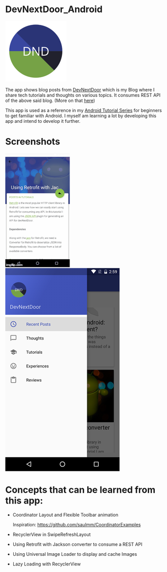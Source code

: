 # DevNextDoor_Android

![DevNextDoor logo](/DevNextDoor/app/src/main/res/mipmap-xxxhdpi/ic_launcher.png?raw=true)

The app shows blog posts from [DevNextDoor](http://devnextdoor.com) which is my Blog where I share tech tutorials and thoughts on various topics.
It consumes REST API of the above said blog. (More on that [here](http://devnextdoor.com/2016/11/29/using-retrofit-with-jackson-converter-in-android/))

This app is used as a reference in my [Android Tutorial Series](http://devnextdoor.com/tag/android/) for beginners to get familiar with Android.
I myself am learning a lot by developing this app and intend to develop it further.

# Screenshots
![screenshot](/Screenshots/ss3.gif?raw=true) ![screenshot](/Screenshots/ss2.png?raw=true)

# Concepts that can be learned from this app:

* Coordinator Layout and Flexible Toolbar animation

   Inspiration: https://github.com/saulmm/CoordinatorExamples 
* RecyclerView in SwipeRefreshLayout
* Using Retrofit with Jackson converter to consume a REST API
* Using Universal Image Loader to display and cache Images
* Lazy Loading with RecyclerView

